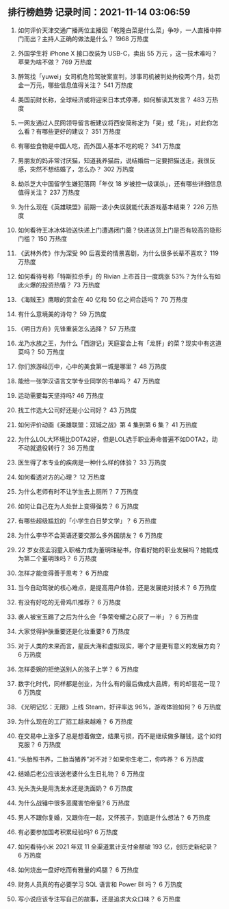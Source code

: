 
## 排行榜趋势 记录时间：2021-11-14 03:06:59
  
  1. 如何评价天津交通广播两位主播因「乾隆白菜是什么菜」争吵，一人直播中摔门而出？主持人正确的做法是什么？ 1968 万热度
    
  2. 外国学生将 iPhone X 接口改装为 USB-C，卖出 55 万元 ，这一技术难吗？苹果为啥不做？ 769 万热度
    
  3. 醉驾找「yuwei」女司机危险驾驶案宣判，涉事司机被判处拘役两个月，处罚金一万元，哪些信息值得关注？ 541 万热度
    
  4. 美国前财长称，全球经济或将迎来日本式停滞，如何解读其发言？ 483 万热度
    
  5. 一网友通过人民网领导留言板建议将西安简称定为「昊」或「兆」，对此你怎么看？有哪些更好的建议？ 351 万热度
    
  6. 有哪些食物是中国人吃，而外国人基本不吃的呢？ 341 万热度
    
  7. 男朋友的妈非常讨厌猫，知道我养猫后，说结婚后一定要把猫送走，我很反感，突然不想结婚了，怎么办？ 302 万热度
    
  8. 劫杀芝大中国留学生嫌犯落网「年仅 18 岁被控一级谋杀」，还有哪些详细信息值得关注？ 237 万热度
    
  9. 为什么现在《英雄联盟》前期一波小失误就能代表游戏基本结束？ 226 万热度
    
  10. 如何看待王冰冰体验送快递上门遭遇闭门羹？快递送货上门是否有较高的隐形门槛？ 150 万热度
    
  11. 《武林外传》作为深受 90 后喜爱的情景喜剧，为什么很多长辈不喜欢？ 119 万热度
    
  12. 如何看待号称「特斯拉杀手」的 Rivian 上市首日一度跳涨 53%？为什么有如此火爆的投资热情？ 73 万热度
    
  13. 《海贼王》鹰眼的赏金在 40 亿和 50 亿之间合适吗？ 70 万热度
    
  14. 有什么意境美的诗句？ 59 万热度
    
  15. 《明日方舟》先锋重装怎么选择？ 57 万热度
    
  16. 龙乃水族之王，为什么「西游记」天庭宴会上有「龙肝」的菜？现实中有这道菜吗？ 50 万热度
    
  17. 你们旅游经历中，心中的美食第一城是哪里？ 48 万热度
    
  18. 能给一张学汉语言文学专业同学的书单吗？ 47 万热度
    
  19. 运动需要每天坚持吗? 46 万热度
    
  20. 找工作选大公司好还是小公司好？ 43 万热度
    
  21. 如何评价动画《英雄联盟：双城之战》第 4 集到第 6 集？ 41 万热度
    
  22. 为什么LOL大环境比DOTA2好，但是LOL选手职业寿命普遍不如DOTA2，动不动就退役转行？ 36 万热度
    
  23. 医生得了本专业的疾病是一种什么样的体验？ 33 万热度
    
  24. 如何看透对方的心理？ 12 万热度
    
  25. 为什么老师有时不让学生去上厕所？ 7 万热度
    
  26. 如何让自己在为人处世上变得强势？ 6 万热度
    
  27. 有哪些超级尴尬的「小学生白日梦文学」？ 6 万热度
    
  28. 为什么李华不会英语还要交那么多外国朋友？ 6 万热度
    
  29. 22 岁女孩孟羽童入职格力成为董明珠秘书，你看好她的职业发展吗？她能成为第二个董明珠吗？ 6 万热度
    
  30. 怎样才能变得善于思考？ 6 万热度
    
  31. 当今自动驾驶的核心难点，是提高用户体验，还是发展绝对技术？ 6 万热度
    
  32. 有没有好吃的无骨鸡爪推荐？ 6 万热度
    
  33. 袭人被宝玉踢了之后为什么会「争荣夸耀之心灰了一半」？ 6 万热度
    
  34. 大家觉得护肤重要还是化妆重要? 6 万热度
    
  35. 对于人类的未来而言，星辰大海和虚拟现实，哪个才是更有意义的发展方向？ 6 万热度
    
  36. 怎样委婉的拒绝送别人的孩子上学？ 6 万热度
    
  37. 数字化时代，同样都是创业，为什么有的最后做成大品牌，有的却昙花一现？ 6 万热度
    
  38. 《光明记忆：无限》上线 Steam，好评率达 96%，游戏体验如何？ 6 万热度
    
  39. 为什么现在的工厂招工越来越难？ 6 万热度
    
  40. 在交易中上涨多了总是想着做空，结果亏损，而不是继续做多赚钱，这个如何克服？ 6 万热度
    
  41. “头胎照书养，二胎当猪养”对不对？如果你生老二，你咋养？ 6 万热度
    
  42. 结婚后老公应该送老婆什么生日礼物？ 6 万热度
    
  43. 光头洗头是用洗发水还是洗面奶？ 6 万热度
    
  44. 为什么战锤中很多恶魔害怕帝皇? 6 万热度
    
  45. 男人不跟你复婚，又跟你在一起，又怀孩子，到底是什么想法？ 6 万热度
    
  46. 有必要参加国考积累经验吗? 6 万热度
    
  47. 如何看待小米 2021  年双 11 全渠道累计支付金额破 193 亿，创历史新纪录？ 6 万热度
    
  48. 如何烧出一盘好吃而有雅量的鸡腿？ 6 万热度
    
  49. 财务人员真的有必要学习 SQL 语言和 Power BI 吗？ 6 万热度
    
  50. 写小说应该专注写自己的故事，还是追求大众口味？ 6 万热度
    